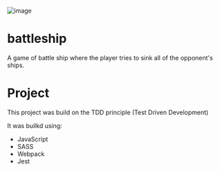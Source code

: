 ![image](https://user-images.githubusercontent.com/49983529/208255126-2fbfb764-5b0f-4965-a235-140431449e49.png)

# battleship

A game of battle ship where the player tries to sink all of the opponent's ships.

# Project

This project was build on the TDD principle (Test Driven Development)

It was builkd using:
<ul>
  <li>JavaScript</li>
  <li>SASS</li>
  <li>Webpack</li>
  <li>Jest</li>
</ul>
